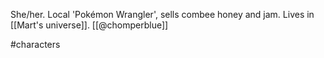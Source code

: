 She/her. Local 'Pokémon Wrangler', sells combee honey and jam. Lives in [[Mart's universe]]. [[@chomperblue]]

#characters 